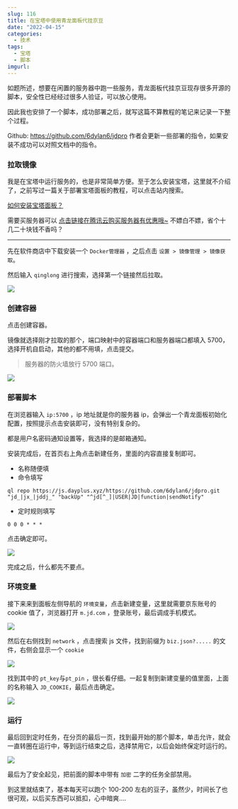 ```yaml
---
slug: 116
title: 在宝塔中使用青龙面板代挂京豆
date: "2022-04-15"
categories: 
  - 技术
tags: 
  - 宝塔
  - 脚本
imgurl: 
---
```



如题所述，想要在闲置的服务器中跑一些服务，青龙面板代挂京豆现存很多开源的脚本，安全性已经经过很多人验证，可以放心使用。



因此我也安排了一个脚本，成功部署之后，就写这篇不算教程的笔记来记录一下整个过程。

Github: https://github.com/6dylan6/jdpro 
作者会更新一些部署的指令，如果安装不成功可以对照文档中的指令。

### 拉取镜像

我是在宝塔中运行服务的，也是非常简单方便。至于怎么安装宝塔，这里就不介绍了，之前写过一篇关于部署宝塔面板的教程，可以点击站内搜索。

[如何安装宝塔面板？](https://imhan.cn/posts/20210511)

需要买服务器可以 [点击链接在腾讯云购买服务器有优惠哦~](https://curl.qcloud.com/opakHBek) 不嫖白不嫖，省个十几二十块钱不香吗？

---

先在软件商店中下载安装一个 `Docker管理器` ，之后点击 `设置 > 镜像管理 > 镜像获取`。

然后输入 `qinglong` 进行搜索，选择第一个链接然后拉取。

![](https://imgurl.zishu.me/images/old/2022/04/24/6264d9cbb43e4.png)

### 创建容器

点击创建容器。

镜像就选择刚才拉取的那个，端口映射中的容器端口和服务器端口都填入 5700，选择开机自启动，其他的都不用填，点击提交。

>服务器的防火墙放行 5700 端口。


![](https://imgurl.zishu.me/images/old/2022/04/24/6264d9e5ed0bb.png)

### 部署脚本

在浏览器输入 `ip:5700` ，ip 地址就是你的服务器 ip，会弹出一个青龙面板初始化配置，按照提示点击安装即可，没有特别复杂的。

都是用户名密码通知设置等，我选择的是邮箱通知。

安装完成后，在首页右上角点击新建任务，里面的内容直接复制即可。

* 名称随便填
* 命令填写

```
ql repo https://js.dayplus.xyz/https://github.com/6dylan6/jdpro.git "jd_|jx_|jddj_" "backUp" "^jd[^_]|USER|JD|function|sendNotify"
```
* 定时规则填写

```
0 0 0 * * *
```

点击确定即可。

![](https://imgurl.zishu.me/images/old/2022/04/24/6264da01401ac.png)

完成之后，什么都先不要点。

### 环境变量

接下来来到面板左侧导航的 `环境变量`，点击新建变量，这里就需要京东账号的 cookie 值了，浏览器打开 `m.jd.com` ，登录账号，最后调成手机模式。

![](https://imgurl.zishu.me/images/old/2022/04/24/6264da11d338a.png)

然后在右侧找到 `network` ，点击搜索 js 文件，找到前缀为 `biz.json?.....` 的文件，右侧会显示一个 `cookie`

![](https://imgurl.zishu.me/images/old/2022/04/24/6264da1ed479e.png)

找到其中的 `pt_key`与`pt_pin` ，很长看仔细。一起复制到新建变量的值里面，上面的名称输入 `JD_COOKIE`，最后点击确定。

![](https://imgurl.zishu.me/images/old/2022/04/24/6264da2b927ca.png)

### 运行

最后回到定时任务，在分页的最后一页，找到最开始的那个脚本，单击允许，就会一直转圈在运行中，等到运行结束之后，选择禁用它，以后会始终保定时运行的。

![](https://imgurl.zishu.me/images/old/2022/04/24/6264da3ccc796.png)

最后为了安全起见，把前面的脚本中带有 `加密` 二字的任务全部禁用。

到这里就结束了，基本每天可以跑个 100-200 左右的豆子，虽然少，时间长了也很可观，以后买东西可以抵扣，心中暗爽....